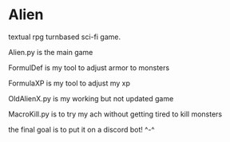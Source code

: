 # Alien
textual rpg turnbased sci-fi game. 

Alien.py is the main game

FormulDef is my tool to adjust armor to monsters

FormulaXP is my tool to adjust my xp

OldAlienX.py is my working but not updated game

MacroKill.py is to try my ach without getting tired to kill monsters

the final goal is to put it on a discord bot! ^-^